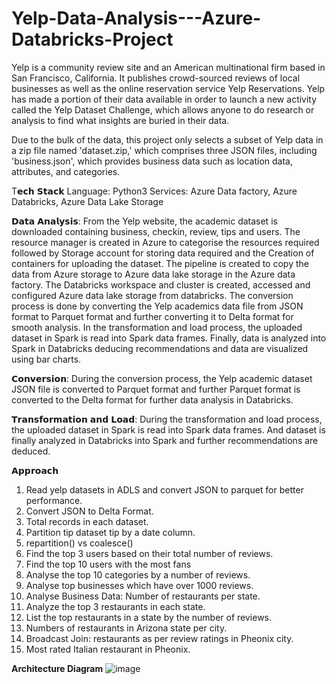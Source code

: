 # Yelp-Data-Analysis---Azure-Databricks-Project

Yelp is a community review site and an American multinational firm based in San Francisco, California. It publishes crowd-sourced reviews of local businesses as well as the online reservation service Yelp Reservations. Yelp has made a portion of their data available in order to launch a new activity called the Yelp Dataset Challenge, which allows anyone to do research or analysis to find what insights are buried in their data. 

Due to the bulk of the data, this project only selects a subset of Yelp data in a zip file named 'dataset.zip,' which comprises three JSON files, including 'business.json', which provides business data such as location data, attributes, and categories.

T𝗲𝗰𝗵 𝗦𝘁𝗮𝗰𝗸
Language: Python3
Services: Azure Data factory, Azure Databricks, Azure Data Lake Storage


𝗗𝗮𝘁𝗮 𝗔𝗻𝗮𝗹𝘆𝘀𝗶𝘀:
From the Yelp website, the academic dataset is downloaded containing business, checkin, review, tips and users.
The resource manager is created in Azure to categorise the resources required followed by Storage account for storing data required and the Creation of containers for uploading the dataset.
The pipeline is created to copy the data from Azure storage to Azure data lake storage in the Azure data factory.
The Databricks workspace and cluster is created, accessed and configured Azure data lake storage from databricks.
The conversion process is done by converting the Yelp academics data file from JSON format to Parquet format and further converting it to Delta format for smooth analysis.
In the transformation and load process, the uploaded dataset in Spark is read into Spark data frames.
Finally, data is analyzed into Spark in Databricks deducing recommendations and data are visualized using bar charts.

𝗖𝗼𝗻𝘃𝗲𝗿𝘀𝗶𝗼𝗻: During the conversion process, the Yelp academic dataset JSON file is converted to Parquet format and further Parquet format is converted to the Delta format for further data analysis in Databricks.

𝗧𝗿𝗮𝗻𝘀𝗳𝗼𝗿𝗺𝗮𝘁𝗶𝗼𝗻 𝗮𝗻𝗱 𝗟𝗼𝗮𝗱: During the transformation and load process, the uploaded dataset in Spark is read into Spark data frames. And dataset is finally analyzed in Databricks into Spark and further recommendations are deduced.


𝗔𝗽𝗽𝗿𝗼𝗮𝗰𝗵
1) Read yelp datasets in ADLS and convert JSON to parquet for better performance.
2) Convert JSON to Delta Format.
3) Total records in each dataset.
4) Partition tip dataset tip by a date column.
5) repartition() vs coalesce()
6) Find the top 3 users based on their total number of reviews.
7) Find the top 10 users with the most fans
8) Analyse the top 10 categories by a number of reviews.
9) Analyse top businesses which have over 1000 reviews.
10) Analyse Business Data: Number of restaurants per state.
11) Analyze the top 3 restaurants in each state.
12) List the top restaurants in a state by the number of reviews.
13) Numbers of restaurants in Arizona state per city.
14) Broadcast Join: restaurants as per review ratings in Pheonix city.
15) Most rated Italian restaurant in Pheonix.

**Architecture Diagram**
![image](https://github.com/srijamannam/Yelp-Data-Analysis---Azure-Databricks-Project/assets/92010369/67396792-6f3e-4860-861d-2a3776a00b6e)
